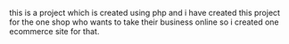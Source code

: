 this is a project which is created using php and i have created this project for the one shop who wants to take their business online so i created one ecommerce site for that.
